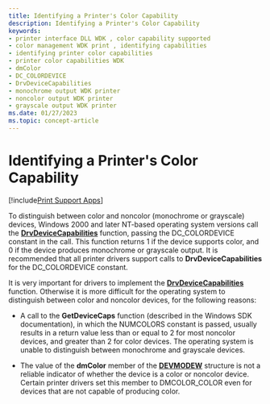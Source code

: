 ```yaml
---
title: Identifying a Printer's Color Capability
description: Identifying a Printer's Color Capability
keywords:
- printer interface DLL WDK , color capability supported
- color management WDK print , identifying capabilities
- identifying printer color capabilities
- printer color capabilities WDK
- dmColor
- DC_COLORDEVICE
- DrvDeviceCapabilities
- monochrome output WDK printer
- noncolor output WDK printer
- grayscale output WDK printer
ms.date: 01/27/2023
ms.topic: concept-article
---
```


# Identifying a Printer's Color Capability

[!include[Print Support Apps](../includes/print-support-apps.md)]

To distinguish between color and noncolor (monochrome or grayscale) devices, Windows 2000 and later NT-based operating system versions call the [**DrvDeviceCapabilities**](/windows-hardware/drivers/ddi/winddiui/nf-winddiui-drvdevicecapabilities) function, passing the DC\_COLORDEVICE constant in the call. This function returns 1 if the device supports color, and 0 if the device produces monochrome or grayscale output. It is recommended that all printer drivers support calls to **DrvDeviceCapabilities** for the DC\_COLORDEVICE constant.

It is very important for drivers to implement the [**DrvDeviceCapabilities**](/windows-hardware/drivers/ddi/winddiui/nf-winddiui-drvdevicecapabilities) function. Otherwise it is more difficult for the operating system to distinguish between color and noncolor devices, for the following reasons:

- A call to the **GetDeviceCaps** function (described in the Windows SDK documentation), in which the NUMCOLORS constant is passed, usually results in a return value less than or equal to 2 for most noncolor devices, and greater than 2 for color devices. The operating system is unable to distinguish between monochrome and grayscale devices.

- The value of the **dmColor** member of the [**DEVMODEW**](/windows/win32/api/wingdi/ns-wingdi-devmodew) structure is not a reliable indicator of whether the device is a color or noncolor device. Certain printer drivers set this member to DMCOLOR\_COLOR even for devices that are not capable of producing color.
